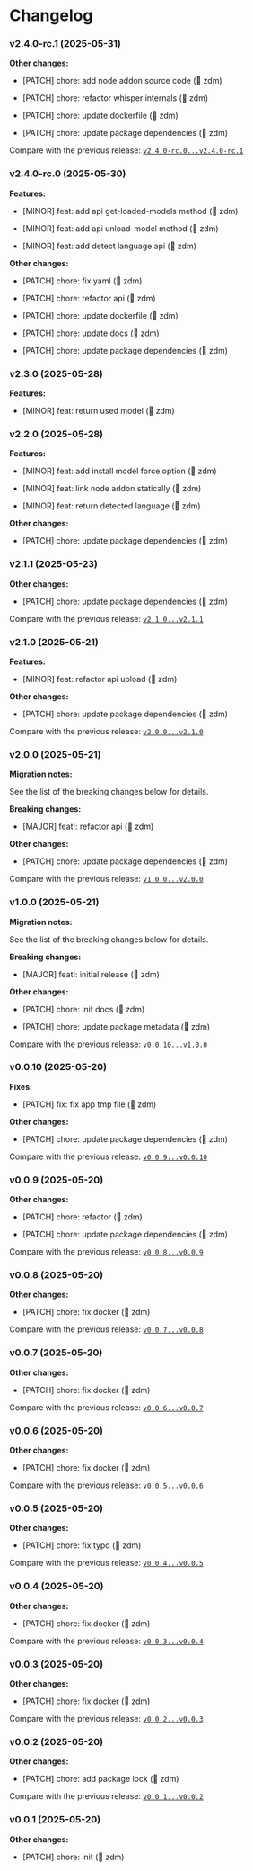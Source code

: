# Changelog

### v2.4.0-rc.1 (2025-05-31)

**Other changes:**

- \[PATCH] chore: add node addon source code (👬 zdm)

- \[PATCH] chore: refactor whisper internals (👬 zdm)

- \[PATCH] chore: update dockerfile (👬 zdm)

- \[PATCH] chore: update package dependencies (👬 zdm)

Compare with the previous release: [`v2.4.0-rc.0...v2.4.0-rc.1`](https://github.com/zerocluster/whisper/compare/v2.4.0-rc.0...v2.4.0-rc.1)

### v2.4.0-rc.0 (2025-05-30)

**Features:**

- \[MINOR] feat: add api get-loaded-models method (👬 zdm)

- \[MINOR] feat: add api unload-model method (👬 zdm)

- \[MINOR] feat: add detect language api (👬 zdm)

**Other changes:**

- \[PATCH] chore: fix yaml (👬 zdm)

- \[PATCH] chore: refactor api (👬 zdm)

- \[PATCH] chore: update dockerfile (👬 zdm)

- \[PATCH] chore: update docs (👬 zdm)

- \[PATCH] chore: update package dependencies (👬 zdm)

### v2.3.0 (2025-05-28)

**Features:**

- \[MINOR] feat: return used model (👬 zdm)

### v2.2.0 (2025-05-28)

**Features:**

- \[MINOR] feat: add install model force option (👬 zdm)

- \[MINOR] feat: link node addon statically (👬 zdm)

- \[MINOR] feat: return detected language (👬 zdm)

**Other changes:**

- \[PATCH] chore: update package dependencies (👬 zdm)

### v2.1.1 (2025-05-23)

**Other changes:**

- \[PATCH] chore: update package dependencies (👬 zdm)

Compare with the previous release: [`v2.1.0...v2.1.1`](https://github.com/zerocluster/whisper/compare/v2.1.0...v2.1.1)

### v2.1.0 (2025-05-21)

**Features:**

- \[MINOR] feat: refactor api upload (👬 zdm)

**Other changes:**

- \[PATCH] chore: update package dependencies (👬 zdm)

Compare with the previous release: [`v2.0.0...v2.1.0`](https://github.com/zerocluster/whisper/compare/v2.0.0...v2.1.0)

### v2.0.0 (2025-05-21)

**Migration notes:**

See the list of the breaking changes below for details.

**Breaking changes:**

- \[MAJOR] feat!: refactor api (👬 zdm)

**Other changes:**

- \[PATCH] chore: update package dependencies (👬 zdm)

Compare with the previous release: [`v1.0.0...v2.0.0`](https://github.com/zerocluster/whisper/compare/v1.0.0...v2.0.0)

### v1.0.0 (2025-05-21)

**Migration notes:**

See the list of the breaking changes below for details.

**Breaking changes:**

- \[MAJOR] feat!: initial release (👬 zdm)

**Other changes:**

- \[PATCH] chore: init docs (👬 zdm)

- \[PATCH] chore: update package metadata (👬 zdm)

Compare with the previous release: [`v0.0.10...v1.0.0`](https://github.com/zerocluster/whisper/compare/v0.0.10...v1.0.0)

### v0.0.10 (2025-05-20)

**Fixes:**

- \[PATCH] fix: fix app tmp file (👬 zdm)

**Other changes:**

- \[PATCH] chore: update package dependencies (👬 zdm)

Compare with the previous release: [`v0.0.9...v0.0.10`](https://github.com/zerocluster/whisper/compare/v0.0.9...v0.0.10)

### v0.0.9 (2025-05-20)

**Other changes:**

- \[PATCH] chore: refactor (👬 zdm)

- \[PATCH] chore: update package dependencies (👬 zdm)

Compare with the previous release: [`v0.0.8...v0.0.9`](https://github.com/zerocluster/whisper/compare/v0.0.8...v0.0.9)

### v0.0.8 (2025-05-20)

**Other changes:**

- \[PATCH] chore: fix docker (👬 zdm)

Compare with the previous release: [`v0.0.7...v0.0.8`](https://github.com/zerocluster/whisper/compare/v0.0.7...v0.0.8)

### v0.0.7 (2025-05-20)

**Other changes:**

- \[PATCH] chore: fix docker (👬 zdm)

Compare with the previous release: [`v0.0.6...v0.0.7`](https://github.com/zerocluster/whisper/compare/v0.0.6...v0.0.7)

### v0.0.6 (2025-05-20)

**Other changes:**

- \[PATCH] chore: fix docker (👬 zdm)

Compare with the previous release: [`v0.0.5...v0.0.6`](https://github.com/zerocluster/whisper/compare/v0.0.5...v0.0.6)

### v0.0.5 (2025-05-20)

**Other changes:**

- \[PATCH] chore: fix typo (👬 zdm)

Compare with the previous release: [`v0.0.4...v0.0.5`](https://github.com/zerocluster/whisper/compare/v0.0.4...v0.0.5)

### v0.0.4 (2025-05-20)

**Other changes:**

- \[PATCH] chore: fix docker (👬 zdm)

Compare with the previous release: [`v0.0.3...v0.0.4`](https://github.com/zerocluster/whisper/compare/v0.0.3...v0.0.4)

### v0.0.3 (2025-05-20)

**Other changes:**

- \[PATCH] chore: fix docker (👬 zdm)

Compare with the previous release: [`v0.0.2...v0.0.3`](https://github.com/zerocluster/whisper/compare/v0.0.2...v0.0.3)

### v0.0.2 (2025-05-20)

**Other changes:**

- \[PATCH] chore: add package lock (👬 zdm)

Compare with the previous release: [`v0.0.1...v0.0.2`](https://github.com/zerocluster/whisper/compare/v0.0.1...v0.0.2)

### v0.0.1 (2025-05-20)

**Other changes:**

- \[PATCH] chore: init (👬 zdm)
